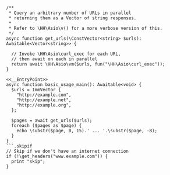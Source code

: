 ```basic-usage.hack
/**
 * Query an arbitrary number of URLs in parallel
 * returning them as a Vector of string responses.
 *
 * Refer to \HH\Asio\v() for a more verbose version of this.
 */
async function get_urls(\ConstVector<string> $urls): Awaitable<Vector<string>> {

  // Invoke \HH\Asio\curl_exec for each URL,
  // then await on each in parallel
  return await \HH\Asio\vm($urls, fun("\HH\Asio\curl_exec"));
}

<<__EntryPoint>>
async function basic_usage_main(): Awaitable<void> {
  $urls = ImmVector {
    "http://example.com",
    "http://example.net",
    "http://example.org",
  };

  $pages = await get_urls($urls);
  foreach ($pages as $page) {
    echo \substr($page, 0, 15).' ... '.\substr($page, -8);
  }
}
```.skipif
// Skip if we don't have an internet connection
if (!\get_headers("www.example.com")) {
  print "skip";
}
```
